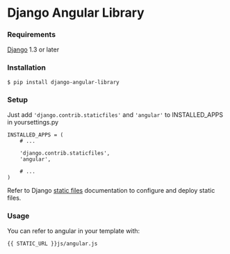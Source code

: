 # Django Angular Library

### Requirements
[Django](https://www.djangoproject.com/) 1.3 or later

### Installation

```
$ pip install django-angular-library
```

### Setup

Just add ```'django.contrib.staticfiles'``` and ```'angular'``` to
INSTALLED_APPS in yoursettings.py

```
INSTALLED_APPS = (
    # ...

    'django.contrib.staticfiles',
    'angular',

    # ...
)
```

Refer to Django [static files](https://docs.djangoproject.com/en/dev/howto/static-files/)
documentation to configure and deploy static files.

### Usage

You can refer to angular in your template with:

```
{{ STATIC_URL }}js/angular.js
```